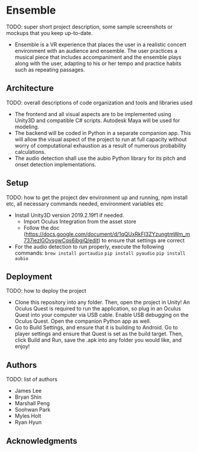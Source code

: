 # Ensemble

TODO: super short project description, some sample screenshots or mockups that you keep up-to-date.
* Ensemble is a VR experience that places the user in a realistic concert environment with an audience and ensemble. The user practices a musical piece that includes accompaniment and the ensemble plays along with the user, adapting to his or her tempo and practice habits such as repeating passages.

## Architecture

TODO:  overall descriptions of code organization and tools and libraries used
* The frontend and all visual aspects are to be implemented using Unity3D and compatible C# scripts. Autodesk Maya will be used for modeling.
* The backend will be coded in Python in a separate companion app. This will allow the visual aspect of the project to run at full capacity without worry of computational exhaustion as a result of numerous probability calculations.
* The audio detection shall use the aubio Python library for its pitch and onset detection implementations.

## Setup

TODO: how to get the project dev environment up and running, npm install etc, all necessary commands needed, environment variables etc

* Install Unity3D version 2019.2.19f1 if needed.
     * Import Oculus Integration from the asset store
     * Follow the doc (https://docs.google.com/document/d/1qQUxRkFI3ZYzungtmWm_m737iezlGOvsgwCqs6ibgjQ/edit) to ensure that settings are correct
* For the audio detection to run properly, execute the following commands:
`brew install portaudio`
`pip install pyaudio`
`pip install aubio`


## Deployment

TODO: how to deploy the project
* Clone this repository into any folder. Then, open the project in Unity! An Oculus Quest is required to run the application, so plug in an Oculus Quest into your computer via USB cable. Enable USB debugging on the Oculus Quest. Open the companion Python app as well.
* Go to Build Settings, and ensure that it is building to Android. Go to player settings and ensure that Quest is set as the build target. Then, click Build and Run, save the .apk into any folder you would like, and enjoy!

## Authors

TODO: list of authors
* James Lee
* Bryan Shin
* Marshall Peng
* Soohwan Park
* Myles Holt
* Ryan Hyun

## Acknowledgments
